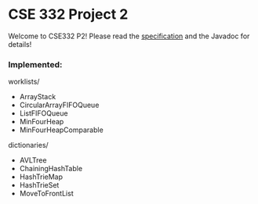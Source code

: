 # CSE 332 Project 2

Welcome to CSE332 P2! Please read the [specification](https://docs.google.com/document/d/1PSYFOBVZkPR4smh0ogFVNgFsFSbI82x-zZ8p_59q75I
) and the Javadoc for details!
### Implemented:

worklists/
 - ArrayStack
 - CircularArrayFIFOQueue
 - ListFIFOQueue
 - MinFourHeap
 - MinFourHeapComparable

dictionaries/
 - AVLTree
 - ChainingHashTable
 - HashTrieMap
 - HashTrieSet 
 - MoveToFrontList
